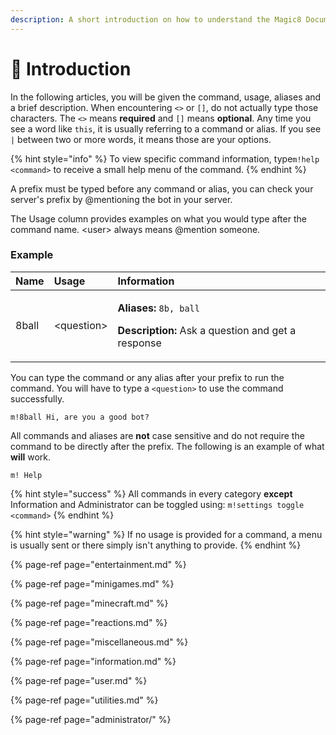 ```yaml
---
description: A short introduction on how to understand the Magic8 Documentation
---
```


# 👋 Introduction

In the following articles, you will be given the command, usage, aliases and a brief description. When encountering `<>` or `[]`, do not actually type those characters. The `<>` means **required** and `[]` means **optional**. Any time you see a word like `this`, it is usually referring to a command or alias. If you see `|` between two or more words, it means those are your options.

{% hint style="info" %}
To view specific command information, type`m!help <command>` to receive a small help menu of the command.
{% endhint %}

A prefix must be typed before any command or alias, you can check your server's prefix by @mentioning the bot in your server.

The Usage column provides examples on what you would type after the command name. &lt;user&gt; always means @mention someone.

### Example

<table>
  <thead>
    <tr>
      <th style="text-align:left">Name</th>
      <th style="text-align:left">Usage</th>
      <th style="text-align:left">Information</th>
    </tr>
  </thead>
  <tbody>
    <tr>
      <td style="text-align:left">8ball</td>
      <td style="text-align:left">&lt;question&gt;</td>
      <td style="text-align:left">
        <p><b>Aliases:</b>  <code>8b, ball</code>
        </p>
        <p><b>Description:</b> Ask a question and get a response</p>
      </td>
    </tr>
  </tbody>
</table>

You can type the command or any alias after your prefix to run the command. You will have to type a `<question>` to use the command successfully.

```text
m!8ball Hi, are you a good bot?
```

All commands and aliases are **not** case sensitive and do not require the command to be directly after the prefix. The following is an example of what **will** work.

```text
m! Help
```

{% hint style="success" %}
All commands in every category **except** Information and Administrator can be toggled using: `m!settings toggle <command>`
{% endhint %}

{% hint style="warning" %}
If no usage is provided for a command, a menu is usually sent or there simply isn't anything to provide.
{% endhint %}

{% page-ref page="entertainment.md" %}

{% page-ref page="minigames.md" %}

{% page-ref page="minecraft.md" %}

{% page-ref page="reactions.md" %}

{% page-ref page="miscellaneous.md" %}

{% page-ref page="information.md" %}

{% page-ref page="user.md" %}

{% page-ref page="utilities.md" %}

{% page-ref page="administrator/" %}



